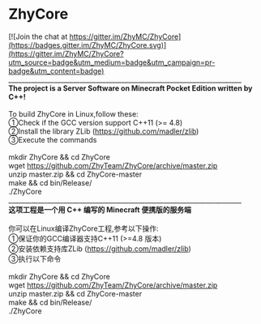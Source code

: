 # ZhyCore

[![Join the chat at https://gitter.im/ZhyMC/ZhyCore](https://badges.gitter.im/ZhyMC/ZhyCore.svg)](https://gitter.im/ZhyMC/ZhyCore?utm_source=badge&utm_medium=badge&utm_campaign=pr-badge&utm_content=badge)<br/>
________________________________________________________________________<br/>
<b>The project is a Server Software on Minecraft Pocket Edition written by C++!</b><br/>
<br/>
To build ZhyCore in Linux,follow these:<br/>
①Check if the GCC version support C++11 (>= 4.8)<br/>
②Install the library ZLib (https://github.com/madler/zlib)<br/>
③Execute the commands<br/>
<br/>
mkdir ZhyCore && cd ZhyCore<br/>
wget https://github.com/ZhyTeam/ZhyCore/archive/master.zip<br/>
unzip master.zip && cd ZhyCore-master<br/>
make && cd bin/Release/<br/>
./ZhyCore<br/>
________________________________________________________________________<br/>
<b>这项工程是一个用 C++ 编写的 Minecraft 便携版的服务端</b><br/>
<br/>
你可以在Linux编译ZhyCore工程,参考以下操作:<br/>
①保证你的GCC编译器支持C++11 (>=4.8 版本)<br/>
②安装依赖支持库ZLib (https://github.com/madler/zlib)<br/>
③执行以下命令<br/>
<br/>
mkdir ZhyCore && cd ZhyCore<br/>
wget https://github.com/ZhyTeam/ZhyCore/archive/master.zip<br/>
unzip master.zip && cd ZhyCore-master<br/>
make && cd bin/Release/<br/>
./ZhyCore<br/>
